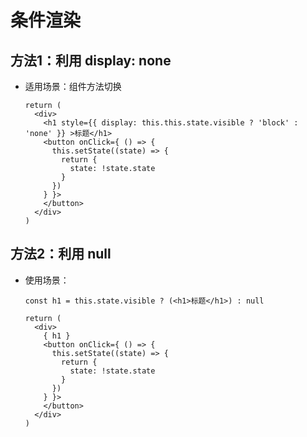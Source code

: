 # 条件渲染

## 方法1：利用 display: none

  - 适用场景：组件方法切换

    ```react&#x20;jsx
    return (
      <div>
        <h1 style={{ display: this.this.state.visible ? 'block' : 'none' }} >标题</h1>
        <button onClick={ () => {
          this.setState((state) => {
            return {
              state: !state.state
            }
          })
        } }>
        </button>
      </div>
    )
    ```

## 方法2：利用 null

  - 使用场景：

    ```react&#x20;jsx
    const h1 = this.state.visible ? (<h1>标题</h1>) : null

    return (
      <div>
        { h1 }
        <button onClick={ () => {
          this.setState((state) => {
            return {
              state: !state.state
            }
          })
        } }>
        </button>
      </div>
    )
    ```
